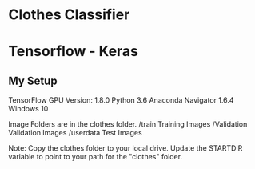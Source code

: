 #  Clothes Classifier 
# Tensorflow - Keras

## My Setup
  TensorFlow GPU Version: 1.8.0
  Python 3.6
  Anaconda Navigator 1.6.4
  Windows 10

Image Folders are in the clothes folder.
/train    Training Images
/Validation Validation Images
/userdata   Test Images

Note:
Copy the clothes folder to your local drive.
Update the STARTDIR variable to point to your path for the "clothes" folder.
